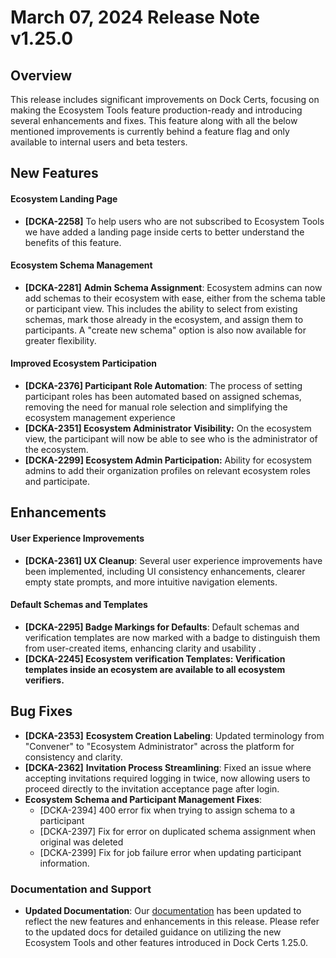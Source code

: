 # March 07, 2024 Release Note v1.25.0

## Overview

This release includes significant improvements on Dock Certs, focusing on making the Ecosystem Tools feature production-ready and introducing several enhancements and fixes. This feature along with all the below mentioned improvements is currently behind a feature flag and only available to internal users and beta testers.

## **New Features**

#### **Ecosystem Landing Page**

* **\[DCKA-2258]** To help users who are not subscribed to Ecosystem Tools we have added a landing page inside certs to better understand the benefits of this feature.

#### **Ecosystem Schema Management**

* **\[DCKA-2281]** **Admin Schema Assignment**: Ecosystem admins can now add schemas to their ecosystem with ease, either from the schema table or participant view. This includes the ability to select from existing schemas, mark those already in the ecosystem, and assign them to participants. A "create new schema" option is also now available for greater flexibility.

#### **Improved Ecosystem Participation**

* **\[DCKA-2376] Participant Role Automation**: The process of setting participant roles has been automated based on assigned schemas, removing the need for manual role selection and simplifying the ecosystem management experience
* **\[DCKA-2351] Ecosystem Administrator Visibility:** On the ecosystem view, the participant will now be able to see who is the administrator of the ecosystem.
* **\[DCKA-2299] Ecosystem Admin Participation:** Ability for ecosystem admins to add their organization profiles on relevant ecosystem roles and participate.

## **Enhancements**

#### **User Experience Improvements**

* **\[DCKA-2361] UX Cleanup**: Several user experience improvements have been implemented, including UI consistency enhancements, clearer empty state prompts, and more intuitive navigation elements.

#### **Default Schemas and Templates**

* **\[DCKA-2295] Badge Markings for Defaults**: Default schemas and verification templates are now marked with a badge to distinguish them from user-created items, enhancing clarity and usability .
* **\[DCKA-2245] Ecosystem verification Templates: Verification templates inside an ecosystem are available to all ecosystem verifiers.**

## **Bug Fixes**

* **\[DCKA-2353]** **Ecosystem Creation Labeling**: Updated terminology from "Convener" to "Ecosystem Administrator" across the platform for consistency and clarity.
* **\[DCKA-2362]** **Invitation Process Streamlining**: Fixed an issue where accepting invitations required logging in twice, now allowing users to proceed directly to the invitation acceptance page after login.
* **Ecosystem Schema and Participant Management Fixes**:
  * \[DCKA-2394] 400 error fix when trying to assign schema to a participant
  * \[DCKA-2397] Fix for error on duplicated schema assignment when original was deleted
  * \[DCKA-2399] Fix for job failure error when updating participant information.

### **Documentation and Support**

* **Updated Documentation**: Our [documentation](https://docs.dock.io/) has been updated to reflect the new features and enhancements in this release. Please refer to the updated docs for detailed guidance on utilizing the new Ecosystem Tools and other features introduced in Dock Certs 1.25.0.
